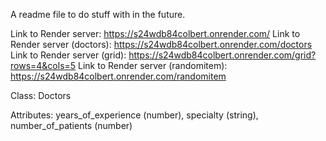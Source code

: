 A readme file to do stuff with in the future.

Link to Render server: https://s24wdb84colbert.onrender.com/
Link to Render server (doctors): https://s24wdb84colbert.onrender.com/doctors
Link to Render server (grid): https://s24wdb84colbert.onrender.com/grid?rows=4&cols=5
Link to Render server (randomitem): https://s24wdb84colbert.onrender.com/randomitem

Class: Doctors

Attributes: years_of_experience (number), specialty (string), number_of_patients (number) 
